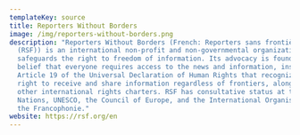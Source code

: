 ```yaml
---
templateKey: source
title: Reporters Without Borders
image: /img/reporters-without-borders.png
description: "Reporters Without Borders (French: Reporters sans frontières
  (RSF)) is an international non-profit and non-governmental organization that
  safeguards the right to freedom of information. Its advocacy is founded on the
  belief that everyone requires access to the news and information, inspired by
  Article 19 of the Universal Declaration of Human Rights that recognizes the
  right to receive and share information regardless of frontiers, along with
  other international rights charters. RSF has consultative status at the United
  Nations, UNESCO, the Council of Europe, and the International Organisation of
  the Francophonie."
website: https://rsf.org/en
---
```

